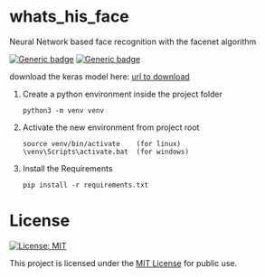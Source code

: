 # whats_his_face
 Neural Network based face recognition with the facenet algorithm
 
[![Generic badge](https://img.shields.io/pypi/pyversions/Django)](https://shields.io/)
[![Generic badge](https://img.shields.io/badge/Version-1.0.0-green.svg)](https://shields.io/)

download the keras model here: [url to download](https://drive.google.com/open?id=1PZ_6Zsy1Vb0s0JmjEmVd8FS99zoMCiN1)


1.  Create a python environment inside the project folder

        python3 -m venv venv

2.  Activate the new environment from project root

        source venv/bin/activate    (for linux)
        \venv\Scripts\activate.bat  (for windows)

3.  Install the Requirements

        pip install -r requirements.txt

# License

[![License: MIT](https://img.shields.io/badge/License-MIT-yellow.svg)](https://opensource.org/licenses/MIT)

This project is licensed under the [MIT License](https://github.com/SiddhantNair/whats_his_face/blob/master/LICENSE) for public use.
